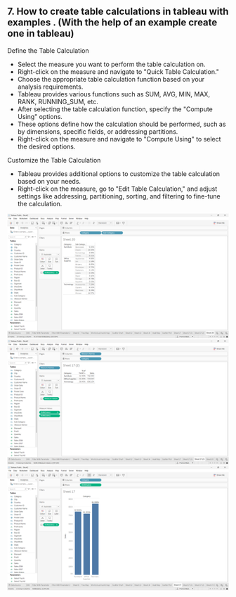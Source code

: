 ## 7. How to create table calculations in tableau with examples . (With the help of an example create one in tableau)

Define the Table Calculation

- Select the measure you want to perform the table calculation on.
- Right-click on the measure and navigate to "Quick Table Calculation."
- Choose the appropriate table calculation function based on your analysis requirements. 
- Tableau provides various functions such as SUM, AVG, MIN, MAX, RANK, RUNNING_SUM, etc.
- After selecting the table calculation function, specify the "Compute Using" options. 
- These options define how the calculation should be performed, such as by dimensions, specific fields, or addressing partitions.
- Right-click on the measure and navigate to "Compute Using" to select the desired options.

Customize the Table Calculation

- Tableau provides additional options to customize the table calculation based on your needs.
- Right-click on the measure, go to "Edit Table Calculation," and adjust settings like addressing, partitioning, sorting, and filtering to fine-tune the calculation.

<img src="images/Table Calculation 1.png">
<br>
<img src="images/Table Calculation 2.png">
<br>
<img src="images/Table Calculation 3.png">

